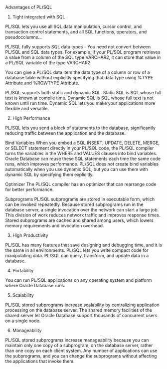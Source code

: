 Advantages of PL/SQL

1) Tight integrated with SQL

PL/SQL lets you use all SQL data manipulation, cursor control, and transaction control statements, 
and all SQL functions, operators, and pseudocolumns...

PL/SQL fully supports SQL data types - You need not convert between PL/SQL and SQL data types. 
For example, if your PL/SQL program retrieves a value from a column of the SQL type VARCHAR2, 
it can store that value in a PL/SQL variable of the type VARCHAR2.

You can give a PL/SQL data item the data type of a column or row of a database table without explicitly specifying that data type 
using %TYPE Attribute and %ROWTYPE Attribute.

PL/SQL supports both static and dynamic SQL. Static SQL is SQL whose full text is known at compile time. 
Dynamic SQL is SQL whose full text is not known until run time. Dynamic SQL lets you make your applications more flexible and versatile.

2) High Performance
 
PL/SQL lets you send a block of statements to the database, significantly reducing traffic between the application and the database.

Bind Variables
When you embed a SQL INSERT, UPDATE, DELETE, MERGE, or SELECT statement directly in your PL/SQL code, 
the PL/SQL compiler turns the variables in the WHERE and VALUES clauses into bind variables.
Oracle Database can reuse these SQL statements each time the same code runs, which improves performance.
PL/SQL does not create bind variables automatically when you use dynamic SQL, but you can use them with dynamic SQL by specifying them explicitly.

Optimizer
The PL/SQL compiler has an optimizer that can rearrange code for better performance.

Subprograms
PL/SQL subprograms are stored in executable form, which can be invoked repeatedly. Because stored subprograms run in the database server, 
a single invocation over the network can start a large job. This division of work reduces network traffic and improves response times. 
Stored subprograms are cached and shared among users, which lowers memory requirements and invocation overhead.

3) High Productivity

PL/SQL has many features that save designing and debugging time, and it is the same in all environments.
PL/SQL lets you write compact code for manipulating data. 
PL/SQL can query, transform, and update data in a database.

4) Portability

You can run PL/SQL applications on any operating system and platform where Oracle Database runs.

5) Scalability

PL/SQL stored subprograms increase scalability by centralizing application processing on the database server.
The shared memory facilities of the shared server let Oracle Database support thousands of concurrent users on a single node.

6) Manageability

PL/SQL stored subprograms increase manageability because you can maintain only one copy of a subprogram, on the database server, 
rather than one copy on each client system.
Any number of applications can use the subprograms, and you can change the subprograms without affecting the applications that invoke them.
